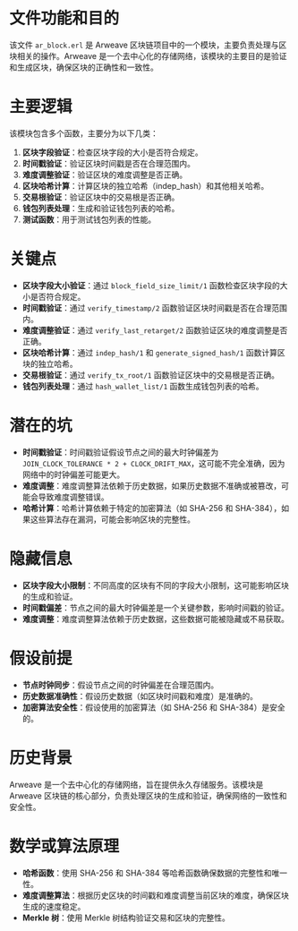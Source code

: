 # 文件功能和目的
该文件 `ar_block.erl` 是 Arweave 区块链项目中的一个模块，主要负责处理与区块相关的操作。Arweave 是一个去中心化的存储网络，该模块的主要目的是验证和生成区块，确保区块的正确性和一致性。

# 主要逻辑
该模块包含多个函数，主要分为以下几类：
1. **区块字段验证**：检查区块字段的大小是否符合规定。
2. **时间戳验证**：验证区块时间戳是否在合理范围内。
3. **难度调整验证**：验证区块的难度调整是否正确。
4. **区块哈希计算**：计算区块的独立哈希（indep_hash）和其他相关哈希。
5. **交易根验证**：验证区块中的交易根是否正确。
6. **钱包列表处理**：生成和验证钱包列表的哈希。
7. **测试函数**：用于测试钱包列表的性能。

# 关键点
- **区块字段大小验证**：通过 `block_field_size_limit/1` 函数检查区块字段的大小是否符合规定。
- **时间戳验证**：通过 `verify_timestamp/2` 函数验证区块时间戳是否在合理范围内。
- **难度调整验证**：通过 `verify_last_retarget/2` 函数验证区块的难度调整是否正确。
- **区块哈希计算**：通过 `indep_hash/1` 和 `generate_signed_hash/1` 函数计算区块的独立哈希。
- **交易根验证**：通过 `verify_tx_root/1` 函数验证区块中的交易根是否正确。
- **钱包列表处理**：通过 `hash_wallet_list/1` 函数生成钱包列表的哈希。

# 潜在的坑
- **时间戳验证**：时间戳验证假设节点之间的最大时钟偏差为 `JOIN_CLOCK_TOLERANCE * 2 + CLOCK_DRIFT_MAX`，这可能不完全准确，因为网络中的时钟偏差可能更大。
- **难度调整**：难度调整算法依赖于历史数据，如果历史数据不准确或被篡改，可能会导致难度调整错误。
- **哈希计算**：哈希计算依赖于特定的加密算法（如 SHA-256 和 SHA-384），如果这些算法存在漏洞，可能会影响区块的完整性。

# 隐藏信息
- **区块字段大小限制**：不同高度的区块有不同的字段大小限制，这可能影响区块的生成和验证。
- **时间戳偏差**：节点之间的最大时钟偏差是一个关键参数，影响时间戳的验证。
- **难度调整**：难度调整算法依赖于历史数据，这些数据可能被隐藏或不易获取。

# 假设前提
- **节点时钟同步**：假设节点之间的时钟偏差在合理范围内。
- **历史数据准确性**：假设历史数据（如区块时间戳和难度）是准确的。
- **加密算法安全性**：假设使用的加密算法（如 SHA-256 和 SHA-384）是安全的。

# 历史背景
Arweave 是一个去中心化的存储网络，旨在提供永久存储服务。该模块是 Arweave 区块链的核心部分，负责处理区块的生成和验证，确保网络的一致性和安全性。

# 数学或算法原理
- **哈希函数**：使用 SHA-256 和 SHA-384 等哈希函数确保数据的完整性和唯一性。
- **难度调整算法**：根据历史区块的时间戳和难度调整当前区块的难度，确保区块生成的速度稳定。
- **Merkle 树**：使用 Merkle 树结构验证交易和区块的完整性。